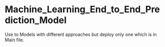 # Machine_Learning_End_to_End_Prediction_Model
Use to Models with different approaches but deploy only one which is in Main file. 
